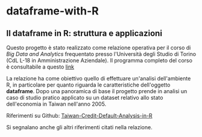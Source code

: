 # dataframe-with-R

## Il dataframe in R: struttura e applicazioni

Questo progetto è stato realizzato come relazione operativa per il corso di *Big Data and Analytics* frequentato presso l'Università degli Studio di Torino (CdL L-18 in Amministrazione Aziendale). Il programma completo del corso è consultabile a questo [link](https://www.amministrazione-aziendale.unito.it/do/corsi.pl/Show?_id=1kmw)

La relazione ha come obiettivo quello di effettuare un'analisi dell'ambiente R, in particolare per quanto riguarda le caratteristiche dell'oggetto **dataframe**.
Dopo una panoramica di base il progetto prende in analisi un caso di studio pratico applicato su un dataset relativo allo stato dell'economia in Taiwan nell'anno 2005.

Riferimenti su Github: [Taiwan-Credit-Default-Analysis-in-R](https://github.com/Avani10/Taiwan-Credit-Default-Analysis-in-R-/blob/master/README.md)

Si segnalano anche gli altri riferimenti citati nella relazione.
